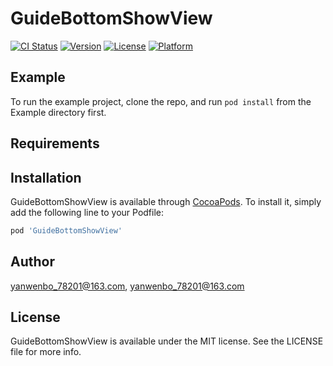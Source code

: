 # GuideBottomShowView

[![CI Status](https://img.shields.io/travis/yanwenbo_78201@163.com/GuideBottomShowView.svg?style=flat)](https://travis-ci.org/yanwenbo_78201@163.com/GuideBottomShowView)
[![Version](https://img.shields.io/cocoapods/v/GuideBottomShowView.svg?style=flat)](https://cocoapods.org/pods/GuideBottomShowView)
[![License](https://img.shields.io/cocoapods/l/GuideBottomShowView.svg?style=flat)](https://cocoapods.org/pods/GuideBottomShowView)
[![Platform](https://img.shields.io/cocoapods/p/GuideBottomShowView.svg?style=flat)](https://cocoapods.org/pods/GuideBottomShowView)

## Example

To run the example project, clone the repo, and run `pod install` from the Example directory first.

## Requirements

## Installation

GuideBottomShowView is available through [CocoaPods](https://cocoapods.org). To install
it, simply add the following line to your Podfile:

```ruby
pod 'GuideBottomShowView'
```

## Author

yanwenbo_78201@163.com, yanwenbo_78201@163.com

## License

GuideBottomShowView is available under the MIT license. See the LICENSE file for more info.
